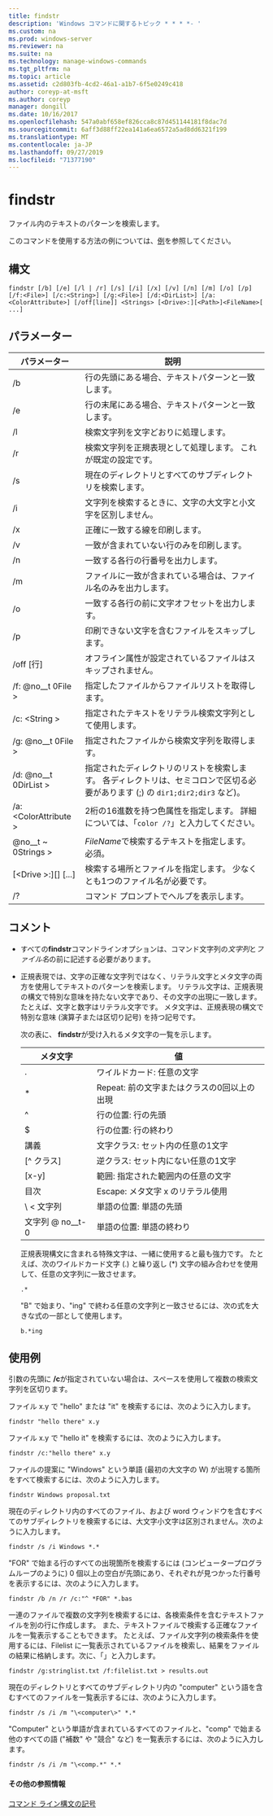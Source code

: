 ```yaml
---
title: findstr
description: 'Windows コマンドに関するトピック * * * *- '
ms.custom: na
ms.prod: windows-server
ms.reviewer: na
ms.suite: na
ms.technology: manage-windows-commands
ms.tgt_pltfrm: na
ms.topic: article
ms.assetid: c2d803fb-4cd2-46a1-a1b7-6f5e0249c418
author: coreyp-at-msft
ms.author: coreyp
manager: dongill
ms.date: 10/16/2017
ms.openlocfilehash: 547a0abf658ef826cca8c87d451144181f8dac7d
ms.sourcegitcommit: 6aff3d88ff22ea141a6ea6572a5ad8dd6321f199
ms.translationtype: MT
ms.contentlocale: ja-JP
ms.lasthandoff: 09/27/2019
ms.locfileid: "71377190"
---
```

# <a name="findstr"></a>findstr

ファイル内のテキストのパターンを検索します。

このコマンドを使用する方法の例については、[例](#examples)を参照してください。

## <a name="syntax"></a>構文

```
findstr [/b] [/e] [/l | /r] [/s] [/i] [/x] [/v] [/n] [/m] [/o] [/p] [/f:<File>] [/c:<String>] [/g:<File>] [/d:<DirList>] [/a:<ColorAttribute>] [/off[line]] <Strings> [<Drive>:][<Path>]<FileName>[ ...]
```

## <a name="parameters"></a>パラメーター

|パラメーター|説明|
|---------|-----------|
|/b|行の先頭にある場合、テキストパターンと一致します。|
|/e|行の末尾にある場合、テキストパターンと一致します。|
|/l|検索文字列を文字どおりに処理します。|
|/r|検索文字列を正規表現として処理します。 これが既定の設定です。|
|/s|現在のディレクトリとすべてのサブディレクトリを検索します。|
|/i|文字列を検索するときに、文字の大文字と小文字を区別しません。|
|/x|正確に一致する線を印刷します。|
|/v|一致が含まれていない行のみを印刷します。|
|/n|一致する各行の行番号を出力します。|
|/m|ファイルに一致が含まれている場合は、ファイル名のみを出力します。|
|/o|一致する各行の前に文字オフセットを出力します。|
|/p|印刷できない文字を含むファイルをスキップします。|
|/off [行]|オフライン属性が設定されているファイルはスキップされません。|
|/f: @no__t 0File >|指定したファイルからファイルリストを取得します。|
|/c: \<String >|指定されたテキストをリテラル検索文字列として使用します。|
|/g: @no__t 0File >|指定されたファイルから検索文字列を取得します。|
|/d: @no__t 0DirList >|指定されたディレクトリのリストを検索します。 各ディレクトリは、セミコロンで区切る必要があります (;) の `dir1;dir2;dir3` など)。|
|/a: \<ColorAttribute >|2桁の16進数を持つ色属性を指定します。 詳細については、「`color /?`」と入力してください。|
|@no__t ~ 0Strings >|*FileName*で検索するテキストを指定します。 必須。|
|[\<Drive >:][<Path>] <FileName> [...]|検索する場所とファイルを指定します。 少なくとも1つのファイル名が必要です。|
|/?|コマンド プロンプトでヘルプを表示します。|

## <a name="remarks"></a>コメント

- すべての**findstr**コマンドラインオプションは、コマンド文字列の*文字列*と*ファイル名*の前に記述する必要があります。
- 正規表現では、文字の正確な文字列ではなく、リテラル文字とメタ文字の両方を使用してテキストのパターンを検索します。 リテラル文字は、正規表現の構文で特別な意味を持たない文字であり、その文字の出現に一致します。 たとえば、文字と数字はリテラル文字です。 メタ文字は、正規表現の構文で特別な意味 (演算子または区切り記号) を持つ記号です。

  次の表に、 **findstr**が受け入れるメタ文字の一覧を示します。  

  |メタ文字|値|
  |-------------|-----|
  |.|ワイルドカード: 任意の文字|
  |*|Repeat: 前の文字またはクラスの0回以上の出現|
  |^|行の位置: 行の先頭|
  |$|行の位置: 行の終わり|
  |講義|文字クラス: セット内の任意の1文字|
  |[^ クラス]|逆クラス: セット内にない任意の1文字|
  |[x-y]|範囲: 指定された範囲内の任意の文字|
  |目次|Escape: メタ文字 x のリテラル使用|
  |\\ < 文字列|単語の位置: 単語の先頭|
  |文字列 @ no__t-0|単語の位置: 単語の終わり|

  正規表現構文に含まれる特殊文字は、一緒に使用すると最も強力です。 たとえば、次のワイルドカード文字 (.) と繰り返し (*) 文字の組み合わせを使用して、任意の文字列に一致させます。

  ```
  .*
  ``` 

  "B" で始まり、"ing" で終わる任意の文字列と一致させるには、次の式を大きな式の一部として使用します。 

  ```
  b.*ing
  ```

## <a name="examples"></a>使用例

引数の先頭に **/c**が指定されていない場合は、スペースを使用して複数の検索文字列を区切ります。

ファイル x.y で "hello" または "it" を検索するには、次のように入力します。

```
findstr "hello there" x.y 
```

ファイル x.y で "hello it" を検索するには、次のように入力します。

```
findstr /c:"hello there" x.y 
```

ファイルの提案に "Windows" という単語 (最初の大文字の W) が出現する箇所をすべて検索するには、次のように入力します。

```
findstr Windows proposal.txt 
```

現在のディレクトリ内のすべてのファイル、および word ウィンドウを含むすべてのサブディレクトリを検索するには、大文字小文字は区別されません。次のように入力します。

```
findstr /s /i Windows *.* 
```

"FOR" で始まる行のすべての出現箇所を検索するには (コンピュータープログラムループのように) 0 個以上の空白が先頭にあり、それぞれが見つかった行番号を表示するには、次のように入力します。

```
findstr /b /n /r /c:"^ *FOR" *.bas 
```

一連のファイルで複数の文字列を検索するには、各検索条件を含むテキストファイルを別の行に作成します。 また、テキストファイルで検索する正確なファイルを一覧表示することもできます。 たとえば、ファイル文字列の検索条件を使用するには、Filelist に一覧表示されているファイルを検索し、結果をファイルの結果に格納します。次に、「」と入力します。

```
findstr /g:stringlist.txt /f:filelist.txt > results.out 
```

現在のディレクトリとすべてのサブディレクトリ内の "computer" という語を含むすべてのファイルを一覧表示するには、次のように入力します。

```
findstr /s /i /m "\<computer\>" *.*
```

"Computer" という単語が含まれているすべてのファイルと、"comp" で始まる他のすべての語 ("補数" や "競合" など) を一覧表示するには、次のように入力します。

```
findstr /s /i /m "\<comp.*" *.*
```

#### <a name="additional-references"></a>その他の参照情報

[コマンド ライン構文の記号](command-line-syntax-key.md)
